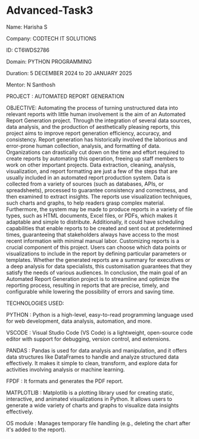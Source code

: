 # Advanced-Task3

Name: Harisha S

Company: CODTECH IT SOLUTIONS

ID: CT6WDS2786

Domain: PYTHON PROGRAMMING

Duration: 5 DECEMBER 2024 to 20 JANUARY 2025

Mentor: N Santhosh

PROJECT : AUTOMATED REPORT GENERATION

OBJECTIVE: Automating the process of turning unstructured data into relevant reports with little human involvement is the aim of an Automated Report Generation project. Through the integration of several data sources, data analysis, and the production of aesthetically pleasing reports, this project aims to improve report generation efficiency, accuracy, and consistency. Report generation has historically involved the laborious and error-prone human collection, analysis, and formatting of data. Organizations can drastically cut down on the time and effort required to create reports by automating this operation, freeing up staff members to work on other important projects. Data extraction, cleaning, analysis, visualization, and report formatting are just a few of the steps that are usually included in an automated report production system. Data is collected from a variety of sources (such as databases, APIs, or spreadsheets), processed to guarantee consistency and correctness, and then examined to extract insights. The reports use visualization techniques, such charts and graphs, to help readers grasp complex material. Furthermore, the system may be made to produce reports in a variety of file types, such as HTML documents, Excel files, or PDFs, which makes it adaptable and simple to distribute. Additionally, it could have scheduling capabilities that enable reports to be created and sent out at predetermined times, guaranteeing that stakeholders always have access to the most recent information with minimal manual labor. Customizing reports is a crucial component of this project. Users can choose which data points or visualizations to include in the report by defining particular parameters or templates. Whether the generated reports are a summary for executives or a deep analysis for data specialists, this customisation guarantees that they satisfy the needs of various audiences. In conclusion, the main goal of an Automated Report Generation project is to streamline and optimize the reporting process, resulting in reports that are precise, timely, and configurable while lowering the possibility of errors and saving time.

TECHNOLOGIES USED:

PYTHON : Python is a high-level, easy-to-read programming language used for web development, data analysis, automation, and more.

VSCODE : Visual Studio Code (VS Code) is a lightweight, open-source code editor with support for debugging, version control, and extensions.

PANDAS : Pandas is used for data analysis and manipulation, and it offers data structures like DataFrames to handle and analyze structured data effectively. It makes it simple to clean, transform, and explore data for activities involving analysis or machine learning.

FPDF : It formats and generates the PDF report.

MATPLOTLIB : Matplotlib is a plotting library used for creating static, interactive, and animated visualizations in Python. It allows users to generate a wide variety of charts and graphs to visualize data insights effectively.

OS module : Manages temporary file handling (e.g., deleting the chart after it's added to the report).
